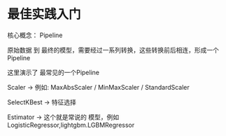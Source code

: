 # 最佳实践入门

核心概念： Pipeline

原始数据 到 最终的模型，需要经过一系列转换，这些转换前后相连，形成一个Pipeline 

这里演示了 最常见的一个Pipeline

Scaler -> 例如:  MaxAbsScaler / MinMaxScaler / StandardScaler  

SelectKBest -> 特征选择 

Estimator -> 这个就是常说的 模型，例如LogisticRegressor,lightgbm.LGBMRegressor
